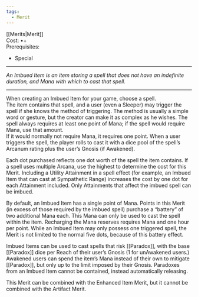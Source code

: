 ```yaml
---
tags:
  - Merit
---
```


[[Merits|Merit]]\
Cost: •+\
Prerequisites:
- Special

---

_An Imbued Item is an item storing a spell that does not have an indefinite duration, and Mana with which to cast that spell._

---

When creating an Imbued Item for your game, choose a spell.\
The item contains that spell, and a user (even a Sleeper) may trigger the spell if she knows the method of triggering. The method is usually a simple word or gesture, but the creator can make it as complex as he wishes. The spell always requires at least one point of Mana; if the spell would require Mana, use that amount.\
If it would normally not require Mana, it requires one point. When a user triggers the spell, the player rolls to cast it with a dice pool of the spell’s Arcanum rating plus the user’s Gnosis (if Awakened).

Each dot purchased reflects one dot worth of the spell the item contains. If a spell uses multiple Arcana, use the highest to determine the cost for this Merit. Including a Utility Attainment in a spell effect (for example, an Imbued Item that can cast at Sympathetic Range) increases the cost by one dot for each Attainment included. Only Attainments that affect the imbued spell can be imbued.

By default, an Imbued Item has a single point of Mana. Points in this Merit (in excess of those required by the imbued spell) purchase a “battery” of two additional Mana each. This Mana can only be used to cast the spell within the item. Recharging the Mana reserves requires Mana and one hour per point. While an Imbued Item may only possess one triggered spell, the Merit is not limited to the normal five dots, because of this battery effect.

Imbued Items can be used to cast spells that risk [[Paradox]], with the base [[Paradox]] dice per Reach of their user’s Gnosis (1 for unAwakened users.) Awakened users can spend the item’s Mana instead of their own to mitigate [[Paradox]], but only up to the limit imposed by their Gnosis. Paradoxes from an Imbued Item cannot be contained, instead automatically releasing.

This Merit can be combined with the Enhanced Item Merit, but it cannot be combined with the Artifact Merit.